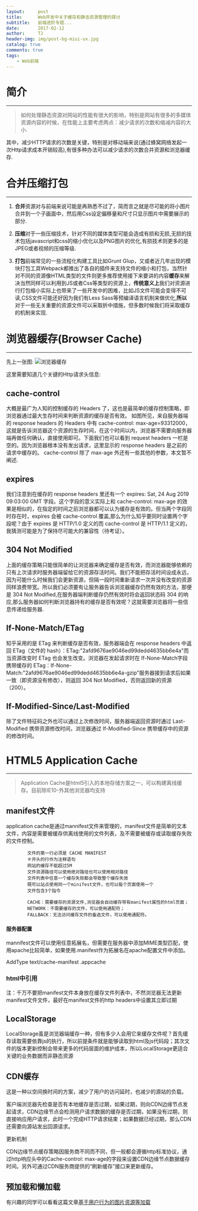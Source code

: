 ```yaml
---
layout:     post
title:      Web开发中关于缓存和静态资源管理的探讨
subtitle:   前端进阶专题...
date:       2017-02-12
author:     TJ
header-img: img/post-bg-miui-ux.jpg
catalog: true
comments: true
tags:
    - Web前端
---
```


# 简介
____
>如何处理静态资源对网站的性能有很大的影响，特别是网站有很多的多媒体资源内容的时候，在性能上主要考虑两点：减少请求的次数和缩减内容的大小.

其中，减少HTTP请求的次数是关键，特别是对移动端来说(通过蜂窝网络发起一次Http请求成本开销较高),有很多种办法可以减少请求的次数合并资源和浏览器缓存.

# 合并压缩打包
____

 1. **合并**资源对与前端来说可能是再熟悉不过了，简而言之就是尽可能的将小图片合并到一个子画面中，然后用Css设定偏移量和尺寸只显示图片中需要展示的部分.

 2. **压缩**对于一些压缩技术，针对不同的媒体类型可能会造成有损和无损,无损的技术包括javascript和css的缩小优化以及PNG图片的优化,有损技术则更多的是JPEG或者视频的压缩等级.

 3. **打包**前端常见的一些流程化构建工具比如Grunt Glup，又或者近几年出现的模块打包工具Webpack都推出了各自的插件来支持文件的缩小和打包，当然针对不同的资源像HTML类型的文件则更多推荐使用接下来要讲的内容**缓存**来解决当然同样可以利用到JS或者Css等类型的资源上，**传统意义上**我们对资源进行打包缩小实际上也带来了一些开发中的困难，比如JS文件可能会变得不可读,CSS文件可能还好因为我们有Less Sass等预编译语言机制来做优化,**所以**对于一些无关重要的资源文件可以采取折中措施，但多数时候我们将采取缓存的机制来实现.

# 浏览器缓存(Browser Cache)
____
先上一张图:
![浏览器缓存](https://pic1.zhimg.com/v2-d7104809009c0561050ca9056b24bd4a_r.jpg)

这里需要知道几个关键的Http请求头信息:
## cache-control
大概是最广为人知的控制缓存的 Headers 了，这也是最简单的缓存控制策略，即浏览器通过最大生存时间来判断资源的缓存是否有效。
如图所见，来自服务器端的 response headers 的 Headers 中有 cache-control: max-age=93312000，这就是告诉浏览器这个资源的生存时间，在这个时间以内，浏览器不需要向服务器端再做任何确认，直接使用即可。下面我们也可以看到 request headers 一栏是空的。因为浏览器根本没有发出请求，这里显示的 response headers 是之前的请求中缓存的。
cache-control 除了 max-age 外还有一些其他的参数，本文暂不阐述.

## expires 
我们注意到在缓存的 response headers 里还有一个 expires: Sat, 24 Aug 2019 09:03:00 GMT 字段。这个字段的意义实际上和 cache-control: max-age 的效果是相似的，在指定的时间之前浏览器都可以认为缓存是有效的。但当两个字段同时存在时，expires 会被 cache-control 覆盖,那么为什么知乎要同时设置两个字段呢？由于 expires 是 HTTP/1.0 定义的而 cache-control 是 HTTP/1.1 定义的，我猜测可能是为了保持尽可能大的兼容性（待考证）。

## 304 Not Modified
上面的缓存策略只能很简单的让浏览器来确定缓存是否有效，而浏览器能够依赖的只有上次请求时服务器端留给它的资源存活时间。我们不能把存活时间设成永远，因为可能什么时候我们会更新资源，但隔一段时间重新请求一次并没有改变的资源同样浪费带宽。所以我们必须要有让服务器告诉浏览器缓存仍然有效的方法，那便是 304 Not Modified,在服务器端判断缓存仍然有效时将会返回状态码 304 的响应,那么服务器如何判断浏览器持有的缓存是否有效呢？这就需要浏览器将一些信息传递给服务器.

## If-None-Match/ETag
知乎采用的是 ETag 来判断缓存是否有效，服务器端会在 response headers 中返回 ETag（文件的 hash）：ETag:"2afd9676ae9046ed99dedd4635bb6e4a"而当资源改变时 ETag 也会发生改变。浏览器在发起请求时在 If-None-Match字段携带缓存的 ETag：If-None-Match:"2afd9676ae9046ed99dedd4635bb6e4a-gzip"服务器接到请求后如果一致（即资源没有修改），则返回 304 Not Modified，否则返回新的资源（200）。

## If-Modified-Since/Last-Modified 
除了文件特征码之外也可以通过上次修改时间，服务器端返回资源时通过 Last-Modified 携带资源修改时间，浏览器通过 If-Modified-Since 携带缓存中的资源的修改时间。

# HTML5 Application Cache
___
>Application Cache是html5引入的本地存储方案之一，可以构建离线缓存。目前除IE10-外其他浏览器均支持

## manifest文件
application cache是通过mannifest文件来管理的，manifest文件是简单的文本文件，内容是需要被缓存供离线使用的文件列表，及不需要被缓存或读取缓存失败的文件控制。

			文件的第一行必须是 CACHE MANIFEST
			＃开头的行作为注释语句
			网站的缓存不能超过5M
			文件资源路径可以使用绝对路径也可以使用相对路径
			文件列表中任意一个缓存失败都会导致整个缓存失效
			既可以站点使用同一个minifest文件，也可以每个页面使用一个
			文件包含3个指令

			CACHE：需要缓存的资源文件,浏览器会自动缓存带有manifest属性的html页面；
			NETWORK：不需要缓存的文件，可以使用通配符；
			FALLBACK：无法访问缓存文件的备选文件，可以使用通配符。

#### 服务器配置

mannifest文件可以使用任意拓展名，但需要在服务器中添加MIME类型匹配，使用apache比较简单，如果使用.manifest作为拓展名在apache配置文件中添加。

AddType text/cache-manifest .appcache

### html中引用
<html lang="zh" manifest="main.manifest">
注：千万不要把manifest文件本身放在缓存文件列表中，不然浏览器无法更新manifest文件文件，最好在manifest文件的http headers中设置其立即过期

## LocalStorage
LocalStorage虽是浏览器端缓存一种，但有多少人会用它来缓存文件呢？首先缓存读取需要依靠js的执行，所以前提条件就是能够读取到html及js代码段；其次文件的版本更新控制会带来更多的代码层面的维护成本，所以LocalStorage更适合关键的业务数据而非静态资源

## CDN缓存
这是一种以空间换时间的方案，减少了用户的访问延时，也减少的源站的负载。

客户端浏览器先检查是否有本地缓存是否过期，如果过期，则向CDN边缘节点发起请求，CDN边缘节点会检测用户请求数据的缓存是否过期，如果没有过期，则直接响应用户请求，此时一个完成HTTP请求结束；如果数据已经过期，那么CDN还需要向源站发出回源请求。

更新机制

CDN边缘节点缓存策略因服务商不同而不同，但一般都会遵循http标准协议，通过http响应头中的Cache-control: max-age的字段来设置CDN边缘节点数据缓存时间。另外可通过CDN服务商提供的“刷新缓存”接口来更新缓存。

## 预加载和懒加载
有兴趣的同学可以看看这篇文章[基于用户行为的图片资源等加载](http://www.zhangxinxu.com/wordpress/2016/06/image-preload-based-on-user-behavior/)



